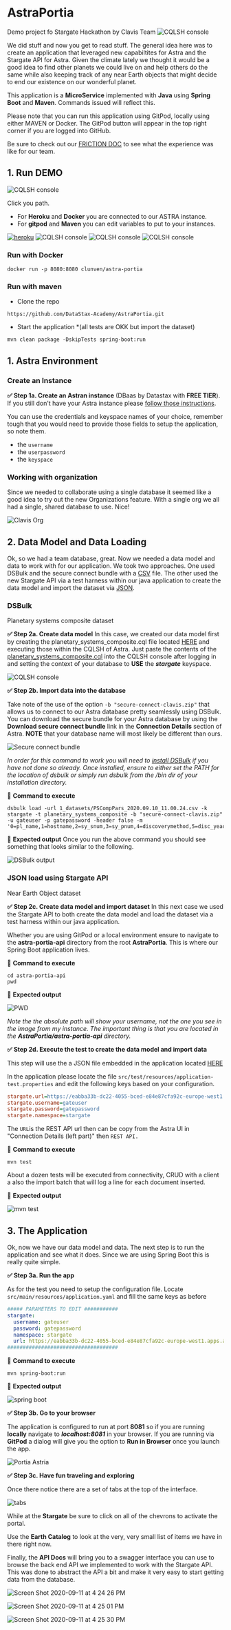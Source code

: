 # AstraPortia

Demo project fo Stargate Hackathon by Clavis Team
 ![CQLSH console](https://github.com/DataStax-Academy/AstraPortia/blob/master/0_materials/team.png?raw=true) 

We did stuff and now you get to read stuff. The general idea here was to create an application that leveraged new capabiltites for Astra and the Stargate API for Astra. Given the climate lately we thought it would be a good idea to find other planets we could live on and help others do the same while also keeping track of any near Earth objects that might decide to end our existence on our wonderful planet.

This application is a **MicroService** implemented with **Java** using **Spring Boot** and **Maven**. Commands issued will reflect this.

Please note that you can run this application using GitPod, locally using either MAVEN or Docker. The GitPod button will appear in the top right corner if you are logged into GitHub.

Be sure to check out our [FRICTION DOC](https://docs.google.com/document/d/1jbm4oqW8sTexEaGnskca2Lohs8uiZIvtCcqyrnz4BMs/edit?usp=sharing) to see what the experience was like for our team.


##  1. Run  DEMO

![CQLSH console](https://github.com/DataStax-Academy/AstraPortia/blob/master/0_materials/pic-travel.png?raw=true) 

Click you path. 
- For **Heroku** and **Docker** you are connected to our ASTRA instance. 
- For **gitpod** and **Maven** you can edit variables to put to your instances.

[![heroku](https://github.com/DataStax-Academy/AstraPortia/blob/master/0_materials/run-heroku.png?raw=true)](https://astra-portia.herokuapp.com/) ![CQLSH console](https://github.com/DataStax-Academy/AstraPortia/blob/master/0_materials/run-docker.png?raw=true) ![CQLSH console](https://github.com/DataStax-Academy/AstraPortia/blob/master/0_materials/run-gitpod.png?raw=true
) ![CQLSH console](https://github.com/DataStax-Academy/AstraPortia/blob/master/0_materials/run-maven.png?raw=true)

### Run with Docker 

```
docker run -p 8080:8080 clunven/astra-portia
```

### Run with maven

- Clone the repo
```
https://github.com/DataStax-Academy/AstraPortia.git
```
- Start the application *(all tests are OKK but import the dataset)
```
mvn clean package -DskipTests spring-boot:run
```

## 1. Astra Environment

### Create an Instance

**✅ Step 1a. Create an Astran instance** (DBaas by Datastax with **FREE TIER**). If you still don't have your Astra instance please [follow those instructions](https://github.com/DataStax-Academy/cassandra-workshop-series/tree/master/week1%20-%20Getting%20Started%20with%20Cassandra#1-create-your-astra-instance). 

You can use the credentials and keyspace names of your choice, remember tough that you would need to provide those fields to setup the application, so note them.
- the `username`
- the `userpassword`
- the `keyspace`

### Working with organization

Since we needed to collaborate using a single database it seemed like a good idea to try out the new Organizations feature. With a single org we all had a single, shared database to use. Nice!

![Clavis Org](https://user-images.githubusercontent.com/23346205/92964820-c21e3580-f442-11ea-8448-34927ca50ee7.png)

## 2. Data Model and Data Loading

Ok, so we had a team database, great. Now we needed a data model and data to work with for our application. We took two approaches. One used DSBulk and the secure connect bundle with a [CSV](./1_datasets/PSCompPars_2020.09.10_11.00.24.csv?raw=true) file. The other used the new Stargate API via a test harness within our java application to create the data model and import the dataset via [JSON](./1_datasets/2020_09_10_near_earth_asteroids_and_comets.json?raw=true).

### DSBulk
Planetary systems composite dataset

**✅ Step 2a. Create data model**
In this case, we created our data model first by creating the planetary_systems_composite.cql file located [HERE](./2_import_script) and executing those within the CQLSH of Astra. Just paste the contents of the [planetary_systems_composite.cql](./2_import_script/planetary_systems_composite.cql?raw=true) into the CQLSH console after logging in and setting the context of your database to **USE** the **_stargate_** keyspace.

![CQLSH console](https://user-images.githubusercontent.com/23346205/92967285-f693f080-f446-11ea-9048-a249d89ba9b0.png)


**✅ Step 2b. Import data into the database**

Take note of the use of the option ```-b "secure-connect-clavis.zip"``` that allows us to connect to our Astra database pretty seamlessly using DSBulk. You can download the secure bundle for your Astra database by using the **Download secure connect bundle** link in the **Connection Details** section of Astra. **NOTE** that your database name will most likely be different than ours.

![Secure connect bundle](https://user-images.githubusercontent.com/23346205/92966392-728d3900-f445-11ea-9af6-23531f293a8e.png)

_In order for this command to work you will need to [install DSBulk](https://downloads.datastax.com/#bulk-loader) if you have not done so already. Once installed, ensure to either set the PATH for the location of dsbulk or simply run dsbulk from the /bin dir of your installation directory._

📘 **Command to execute**
```
dsbulk load -url 1_datasets/PSCompPars_2020.09.10_11.00.24.csv -k stargate -t planetary_systems_composite -b "secure-connect-clavis.zip" -u gateuser -p gatepassword -header false -m '0=pl_name,1=hostname,2=sy_snum,3=sy_pnum,4=discoverymethod,5=disc_year,6=disc_facility'
```

📗 **Expected output**
Once you run the above command you should see something that looks similar to the following.

![DSBulk output](https://user-images.githubusercontent.com/23346205/92966132-f4309700-f444-11ea-9e3f-2954138fa03a.png)

### JSON load using Stargate API
Near Earth Object dataset

**✅ Step 2c. Create data model and import dataset**
In this next case we used the Stargate API to both create the data model and load the dataset via a test harness within our java application.

Whether you are using GitPod or a local environment ensure to navigate to the **astra-portia-api** directory from the root **AstraPortia**. This is where our Spring Boot application lives.

📘 **Command to execute**
```
cd astra-portia-api
pwd
```

📗 **Expected output**

![PWD](https://user-images.githubusercontent.com/23346205/92967919-14ae2080-f448-11ea-9aa7-9ae06ac3722e.png)

_Note the the absolute path will show your username, not the one you see in the image from my instance. The important thing is that you are located in the **AstraPortia/astra-portia-api** directory._

**✅ Step 2d. Execute the test to create the data model and import data**

This step will use the a JSON file embedded in the application located [HERE](./astra-portia-api/src/main/resources/2020_09_10_near_earth_asteroids_and_comets.json?raw=true)

In the application please locate the file `src/test/resources/application-test.properties` and edit the following keys based on your configuration. 

```ini
stargate.url=https://eabba33b-dc22-4055-bced-e84e87cfa92c-europe-west1.apps.astra.datastax.com/api/rest
stargate.username=gateuser
stargate.password=gatepassword
stargate.namespace=stargate
```

The `URL`is the REST API url then can be copy from the Astra UI in "Connection Details (left part)" then `REST API.`

📘 **Command to execute**
```
mvn test
```

About a dozen tests will be executed from connectivity, CRUD with a client a also the import batch that will log a line for each document inserted.

📗 **Expected output**

![mvn test](https://user-images.githubusercontent.com/23346205/92968352-f3016900-f448-11ea-817b-d5c31ad0b4e4.png)

## 3. The Application

Ok, now we have our data model and data. The next step is to run the application and see what it does. Since we are using Spring Boot this is really quite simple.

**✅ Step 3a. Run the app**

As for the test you need to setup the configuration file. Locate `src/main/resources/application.yaml` and fill the same keys as before

```yaml
##### PARAMETERS TO EDIT ###########
stargate:
  username: gateuser
  password: gatepassword
  namespace: stargate
  url: https://eabba33b-dc22-4055-bced-e84e87cfa92c-europe-west1.apps.astra.datastax.com/api/rest
####################################
```

📘 **Command to execute**
```
mvn spring-boot:run
```

📗 **Expected output**

![spring boot](https://user-images.githubusercontent.com/23346205/92968584-6c00c080-f449-11ea-957a-f92ea3658969.png)

**✅ Step 3b. Go to your browser**

The application is configured to run at port **8081** so if you are running **locally** navigate to **_localhost:8081_** in your browser. If you are running via **GitPod** a dialog will give you the option to **Run in Browser** once you launch the app.

![Portia Astria](https://user-images.githubusercontent.com/23346205/92968947-0103b980-f44a-11ea-964d-e68c4912c864.png)


**✅ Step 3c. Have fun traveling and exploring**

Once there notice there are a set of tabs at the top of the interface.

![tabs](https://user-images.githubusercontent.com/23346205/92969138-6788d780-f44a-11ea-9eea-833e17aec007.png)

While at the **Stargate** be sure to click on all of the chevrons to activate the portal. 

Use the **Earth Catalog** to look at the very, very small list of items we have in there right now.

Finally, the **API Docs** will bring you to a swagger interface you can use to browse the back end API we implemented to work with the Stargate API. This was done to abstract the API a bit and make it very easy to start getting data from the database.

![Screen Shot 2020-09-11 at 4 24 26 PM](https://user-images.githubusercontent.com/23346205/92969606-4b396a80-f44b-11ea-8f27-557d0e2f42d5.png)

![Screen Shot 2020-09-11 at 4 25 01 PM](https://user-images.githubusercontent.com/23346205/92969641-5be9e080-f44b-11ea-9d63-3d624f252805.png)

![Screen Shot 2020-09-11 at 4 25 30 PM](https://user-images.githubusercontent.com/23346205/92969683-6dcb8380-f44b-11ea-930b-762d57553085.png)

